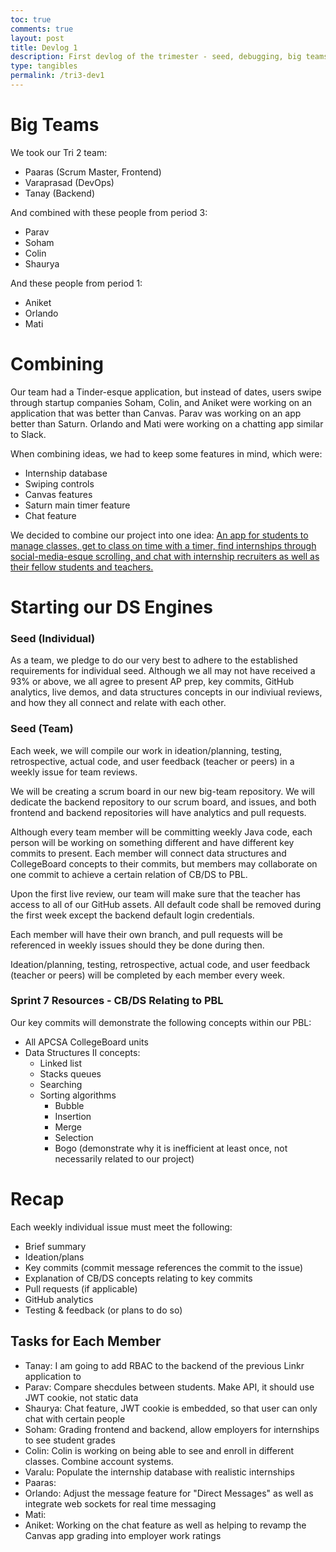 ```yaml
---
toc: true
comments: true
layout: post
title: Devlog 1
description: First devlog of the trimester - seed, debugging, big teams
type: tangibles
permalink: /tri3-dev1
---
```


# Big Teams

We took our Tri 2 team:
- Paaras (Scrum Master, Frontend)
- Varaprasad (DevOps)
- Tanay (Backend)

And combined with these people from period 3:
- Parav
- Soham
- Colin
- Shaurya

And these people from period 1:
- Aniket
- Orlando
- Mati

# Combining

Our team had a Tinder-esque application, but instead of dates, users swipe through startup companies Soham, Colin, and Aniket were working on an application that was better than Canvas. Parav was working on an app better than Saturn. Orlando and Mati were working on a chatting app similar to Slack.

When combining ideas, we had to keep some features in mind, which were:
- Internship database
- Swiping controls
- Canvas features
- Saturn main timer feature
- Chat feature

We decided to combine our project into one idea: <u>An app for students to manage classes, get to class on time with a timer, find internships through social-media-esque scrolling, and chat with internship recruiters as well as their fellow students and teachers.</u>

# Starting our DS Engines

### Seed (Individual)

As a team, we pledge to do our very best to adhere to the established requirements for individual seed. Although we all may not have received a 93% or above, we all agree to present AP prep, key commits, GitHub analytics, live demos, and data structures concepts in our indiviual reviews, and how they all connect and relate with each other. 

### Seed (Team)

Each week, we will compile our work in ideation/planning, testing, retrospective, actual code, and user feedback (teacher or peers) in a weekly issue for team reviews. 

We will be creating a scrum board in our new big-team repository. We will dedicate the backend repository to our scrum board, and issues, and both frontend and backend repositories will have analytics and pull requests.

Although every team member will be committing weekly Java code, each person will be working on something different and have different key commits to present. Each member will connect data structures and CollegeBoard concepts to their commits, but members may collaborate on one commit to achieve a certain relation of CB/DS to PBL.

Upon the first live review, our team will make sure that the teacher has access to all of our GitHub assets. All default code shall be removed during the first week except the backend default login credentials. 

Each member will have their own branch, and pull requests will be referenced in weekly issues should they be done during then.

Ideation/planning, testing, retrospective, actual code, and user feedback (teacher or peers) will be completed by each member every week.

### Sprint 7 Resources - CB/DS Relating to PBL

Our key commits will demonstrate the following concepts within our PBL:

- All APCSA CollegeBoard units
- Data Structures II concepts:
    - Linked list
    - Stacks queues
    - Searching
    - Sorting algorithms
        - Bubble
        - Insertion
        - Merge
        - Selection
        - Bogo (demonstrate why it is inefficient at least once, not necessarily related to our project)

# Recap

Each weekly individual issue must meet the following:

- Brief summary
- Ideation/plans
- Key commits (commit message references the commit to the issue)
- Explanation of CB/DS concepts relating to key commits
- Pull requests (if applicable)
- GitHub analytics
- Testing & feedback (or plans to do so)

## Tasks for Each Member

- Tanay: I am going to add RBAC to the backend of the previous Linkr application to 
- Parav: Compare shecdules between students. Make API, it should use JWT cookie, not static data
- Shaurya: Chat feature, JWT cookie is embedded, so that user can only chat with certain people
- Soham: Grading frontend and backend, allow employers for internships to see student grades
- Colin: Colin is working on being able to see and enroll in different classes. Combine account systems.
- Varalu: Populate the internship database with realistic internships
- Paaras: 
- Orlando: Adjust the message feature for "Direct Messages" as well as integrate web sockets for real time messaging
- Mati: 
- Aniket: Working on the chat feature as well as helping to revamp the Canvas app grading into employer work ratings
